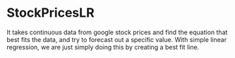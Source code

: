 # StockPricesLR
It takes continuous data from google stock prices and find the equation that best fits the data, and try to forecast out a specific value. With simple linear regression, we are just simply doing this by creating a best fit line.
